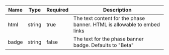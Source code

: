 | Name  | Type   | Required | Description                                                             |
| ----- | ------ | -------- | ----------------------------------------------------------------------- |
| html  | string | true     | The text content for the phase banner. HTML is allowable to embed links |
| badge | string | false    | The text for the phase banner badge. Defaults to "Beta"                 |
